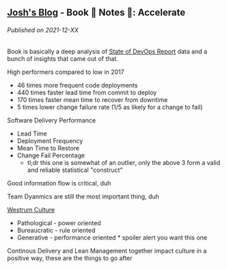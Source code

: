 <!--
post_description: Book 📖 Notes 📝: Accelerate
-->
[Josh's Blog](https://github.com/seajoshc) - Book 📖 Notes 📝: Accelerate
---

###### Published on 2021-12-XX

Book is basically a deep analysis of [State of DevOps Report](https://duckduckgo.com/?q=state+of+devops+report&ia=web) data and a bunch of insights that came out of that. 

High performers compared to low in 2017
- 46 times more frequent code deployments
- 440 times faster lead time from commit to deploy
- 170 times faster mean time to recover from downtime
- 5 times lower change failure rate (1/5 as likely for a change to fail)

Software Delivery Performance
- Lead Time
- Deployment Frequency
- Mean Time to Restore
- Change Fail Percentage
    - tl;dr this one is somewhat of an outlier, only the above 3 form a valid and reliable statistical "construct"

Good information flow is critical, duh

Team Dyanmics are still the most important thing, duh

[Westrum Culture](https://cloud.google.com/architecture/devops/devops-culture-westrum-organizational-culture)
- Pathological - power oriented
- Bureaucratic - rule oriented
- Generative - performance oriented * spoiler alert you want this one

Continous Delivery and Lean Management together impact culture in a positive way, these are the things to go after


